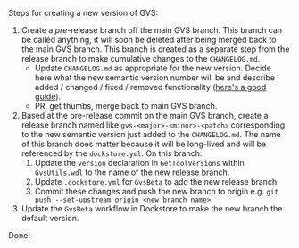 Steps for creating a new version of GVS:

1. Create a *pre*-release branch off the main GVS branch. This branch can be called anything, it will soon be deleted after being merged back to the main GVS branch. This branch is created as a separate step from the release branch to make cumulative changes to the `CHANGELOG.md`.
   - Update `CHANGELOG.md` as appropriate for the new version. Decide here what the new semantic version number will be and describe added / changed / fixed / removed functionality ([here's a good guide](https://common-changelog.org/)).
   - PR, get thumbs, merge back to main GVS branch.
1. Based at the pre-release commit on the main GVS branch, create a release branch named like `gvs-<major>-<minor>-<patch>` corresponding to the new semantic version just added to the `CHANGELOG.md`. The name of this branch does matter because it will be long-lived and will be referenced by the `dockstore.yml`. On this branch:
   1. Update the `version` declaration in `GetToolVersions` within `GvsUtils.wdl` to the name of the new release branch.
   1. Update `.dockstore.yml` for `GvsBeta` to add the new release branch.
   1. Commit these changes and push the new branch to origin e.g. `git push --set-upstream origin <new branch name>`
1. Update the `GvsBeta` workflow in Dockstore to make the new branch the default version.

Done!
